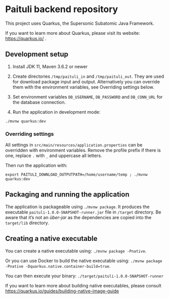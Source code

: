 # Paituli backend repository

This project uses Quarkus, the Supersonic Subatomic Java Framework.

If you want to learn more about Quarkus, please visit its website: https://quarkus.io/ .

## Development setup

1. Install JDK 11, Maven 3.6.2 or newer

2. Create directories `/tmp/paituli_in` and `/tmp/paituli_out`. They are used for download package input and output.
Alternatively you can override them with the environment variables, see Overriding settings below.

3. Set environment variables `DB_USERNAME`, `DB_PASSWORD` and `DB_CONN_URL` for the database connection.

3. Run the application in development mode:
```
./mvnw quarkus:dev
```

### Overriding settings

 All settings in `src/main/resources/application.properties` can be overridden with environment variables. Remove the
 profile prefix if there is one, replace `.` with `_` and uppercase all letters.
 
 Then run the application with:
```
export PAITULI_DOWNLOAD_OUTPUTPATH=/home/username/temp ; ./mvnw quarkus:dev
```

## Packaging and running the application

The application is packageable using `./mvnw package`.
It produces the executable `paituli-1.0.0-SNAPSHOT-runner.jar` file in `/target` directory.
Be aware that it’s not an _über-jar_ as the dependencies are copied into the `target/lib` directory.

## Creating a native executable

You can create a native executable using: `./mvnw package -Pnative`.

Or you can use Docker to build the native executable using: `./mvnw package -Pnative -Dquarkus.native.container-build=true`.

You can then execute your binary: `./target/paituli-1.0.0-SNAPSHOT-runner`

If you want to learn more about building native executables, please consult https://quarkus.io/guides/building-native-image-guide 
